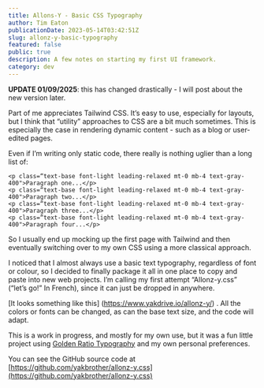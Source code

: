 ```yaml
---
title: Allons-Y - Basic CSS Typography
author: Tim Eaton
publicationDate: 2023-05-14T03:42:51Z
slug: allonz-y-basic-typography
featured: false
public: true
description: A few notes on starting my first UI framework.
category: dev
---
```


<b>UPDATE 01/09/2025</b>: this has changed drastically - I will post about the new version later.

Part of me appreciates Tailwind CSS. It’s easy to use, especially for layouts, but I think that “utility” approaches to CSS are a bit much sometimes. This is especially the case in rendering dynamic content - such as a blog or user-edited pages.

Even if I’m writing only static code, there really is nothing uglier than a long list of:

```
<p class=“text-base font-light leading-relaxed mt-0 mb-4 text-gray-400">Paragraph one...</p>
<p class=“text-base font-light leading-relaxed mt-0 mb-4 text-gray-400">Paragraph two...</p>
<p class=“text-base font-light leading-relaxed mt-0 mb-4 text-gray-400">Paragraph three...</p>
<p class=“text-base font-light leading-relaxed mt-0 mb-4 text-gray-400">Paragraph four...</p>
```

So I usually end up mocking up the first page with Tailwind and then eventually switching over to my own CSS using a more classical approach.

I noticed that I almost always use a basic text typography, regardless of font or colour, so I decided to finally package it all in one place to copy and paste into new web projects. I’m calling my first attempt “Allonz-y.css” (“let’s go!” In French), since it can just be dropped in anywhere.

[It looks something like this] (https://www.yakdrive.io/allonz-y/) . All the colors or fonts can be changed, as can the base text size, and the code will adapt.

This is a work in progress, and mostly for my own use, but it was a fun little project using [Golden Ratio Typography](https://pearsonified.com/golden-ratio-typography-intro/) and my own personal preferences.

You can see the GitHub source code at [https://github.com/yakbrother/allonz-y.css](https://github.com/yakbrother/allonz-y.css)
